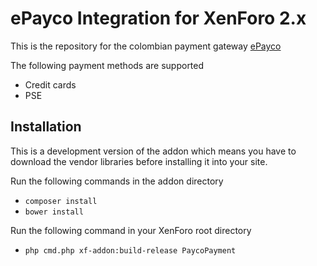 # ePayco Integration for XenForo 2.x

This is the repository for the colombian payment gateway [ePayco](https://epayco.co/)

The following payment methods are supported

 * Credit cards
 * PSE

## Installation

This is a development version of the addon which means you have to download the vendor libraries before installing it
into your site.

Run the following commands in the addon directory

 * `composer install`
 * `bower install`
 
 Run the following command in your XenForo root directory
 
 * `php cmd.php xf-addon:build-release PaycoPayment`